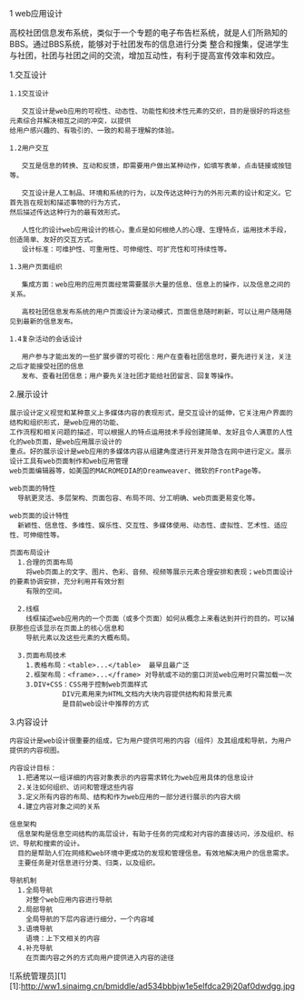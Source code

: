 1
web应用设计

  高校社团信息发布系统，类似于一个专题的电子布告栏系统，就是人们所熟知的BBS。通过BBS系统，能够对于社团发布的信息进行分类
  整合和搜集，促进学生与社团，社团与社团之间的交流，增加互动性，有利于提高宣传效率和效应。
  
  1.交互设计
  
    1.1交互设计
    
       交互设计是web应用的可视性、动态性、功能性和技术性元素的交织，目的是很好的将这些元素综合并解决相互之间的冲突，以提供
    给用户感兴趣的、有吸引的、一致的和易于理解的体验。

    1.2用户交互
    
       交互是信息的转换、互动和反馈，即需要用户做出某种动作，如填写表单，点击链接或按钮等。
       
       交互设计是人工制品、环境和系统的行为，以及传达这种行为的外形元素的设计和定义。它首先旨在规划和描述事物的行为方式，
    然后描述传达这种行为的最有效形式。
    
       人性化的设计web应用设计的核心，重点是如何根绝人的心理、生理特点，运用技术手段，创造简单、友好的交互方式。
       设计标准：可维护性、可重用性、可伸缩性、可扩充性和可持续性等。
   
    1.3用户页面组织
       
       集成方面：web应用的应用页面经常需要展示大量的信息、信息上的操作，以及信息之间的关系。
       
       高校社团信息发布系统的用户页面设计为滚动模式，页面信息随时刷新，可以让用户随用随见到最新的信息发布。
       
    1.4复杂活动的会话设计
       
       用户参与才能出发的一些扩展步骤的可视化：用户在查看社团信息时，要先进行关注，关注之后才能接受社团的信息
       发布、查看社团信息；用户要先关注社团才能给社团留言、回复等操作。
       
  2.展示设计

    展示设计定义视觉和某种意义上多媒体内容的表现形式，是交互设计的延伸，它关注用户界面的结构和组织形式，是web应用的功能、
    工作流程和相关问题的描述，可以根据人的特点运用技术手段创建简单、友好且令人满意的人性化的web页面，是web应用展示设计的
    重点。好的展示设计是web应用的多媒体内容从组建角度进行开发并隐含在网中进行定义。展示设计工具有web页面制作和web应用管理
    web页面编辑器等，如美国的MACROMEDIA的Dreamweaver、微软的FrontPage等。
    
    web页面的特性
      导航更灵活、多层架构、页面包容、布局不同、分工明确、web页面更易变化等。
    
    web页面的设计特性
      新颖性、信息性、多维性、娱乐性、交互性、多媒体使用、动态性、虚拟性、艺术性、适应性、可伸缩性等。
    
    页面布局设计
      1.合理的页面布局
        将web页面上的文字、图片、色彩、音频、视频等展示元素合理安排和表现；web页面设计的要素协调安排，充分利用并有效分割
        有限的空间。
        
      2.线框
        线框描述web应用内的一个页面（或多个页面）如何从概念上来看达到并行的目的。可以捕获那些应该显示在页面上的核心信息和
        导航元素以及这些元素的大概布局。
        
      3.页面布局技术
        1.表格布局：<table>...</table>  最早且最广泛
        2.框架布局：<frame>...</frame> 对导航或不动的窗口浏览web应用时只需加载一次
        3.DIV+CSS：CSS用于控制web页面样式
                 DIV元素用来为HTML文档内大块内容提供结构和背景元素
                 是目前web设计中推荐的方式
        
  3.内容设计
    
    内容设计是web设计很重要的组成，它为用户提供可用的内容（组件）及其组成和导航，为用户提供的内容视图。
    
    内容设计目标：
      1.把通常以一组详细的内容对象表示的内容需求转化为web应用具体的信息设计
      2.关注如何组织、访问和管理这些内容
      3.定义所有内容的布局、结构和作为web应用的一部分进行展示的内容大纲
      4.建立内容对象之间的关系
      
    信息架构
      信息架构是信息空间结构的高层设计，有助于任务的完成和对内容的直接访问，涉及组织、标识、导航和搜索的设计。
      目的是帮助人们在网络和web环境中更成功的发现和管理信息。有效地解决用户的信息需求。
      主要任务是对信息进行分类、归类，以及组织。
      
    导航机制
      1.全局导航
        对整个web应用内容进行导航
      2.局部导航
        全局导航的下层内容进行细分，一个内容域
      3.语境导航
        语境：上下文相关的内容
      4.补充导航
        在页面内容之外的方式向用户提供进入内容的途径

![系统管理员][1]
[1]:http://ww1.sinaimg.cn/bmiddle/ad534bbbjw1e5elfdca29j20af0dwdgg.jpg
